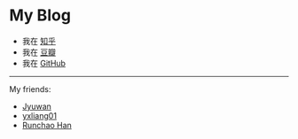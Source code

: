 # My Blog

<!-- ex_nonav -->

+ 我在 [知乎](https://www.zhihu.com/people/LiqueurTofu/)
+ 我在 [豆瓣](https://www.douban.com/people/NanderFour/)
+ 我在 [GitHub](https://github.com/ChrisLinn)

---

My friends:

+ [Jyuwan](https://www.douban.com/people/10566855/)
+ [yxliang01](https://github.com/yxliang01)
+ [Runchao Han](https://github.com/SebastianElvis)
